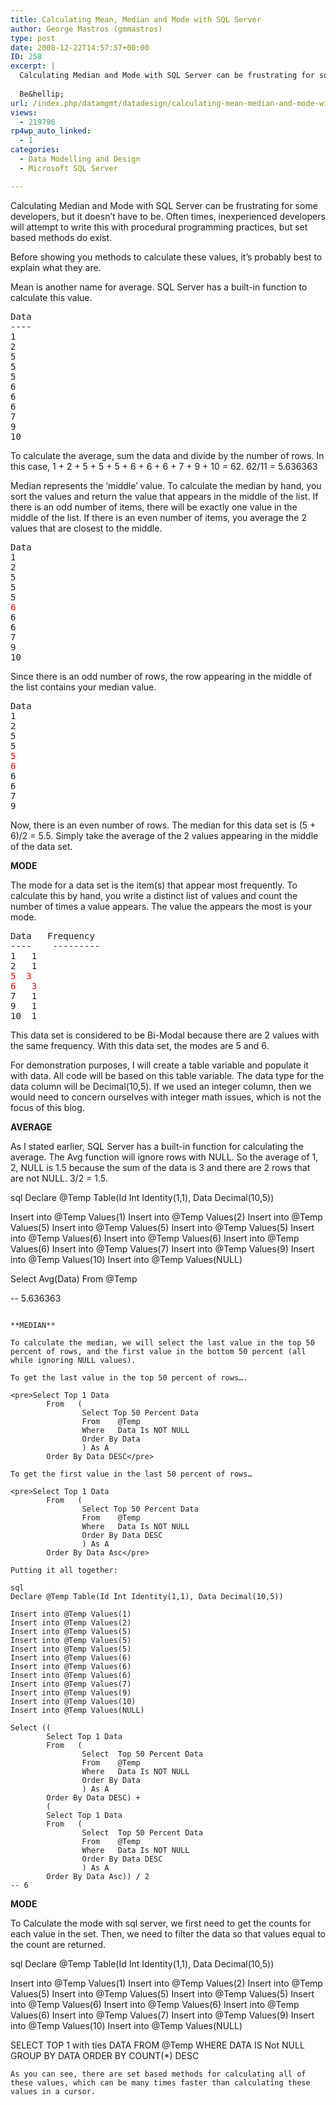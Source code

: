 ```yaml
---
title: Calculating Mean, Median and Mode with SQL Server
author: George Mastros (gmmastros)
type: post
date: 2008-12-22T14:57:57+00:00
ID: 258
excerpt: |
  Calculating Median and Mode with SQL Server can be frustrating for some developers, but it doesn't have to be.  Often times, inexperienced developers will attempt to write this with procedural programming practices, but set based methods do exist.
  
  Be&hellip;
url: /index.php/datamgmt/datadesign/calculating-mean-median-and-mode-with-sq/
views:
  - 219796
rp4wp_auto_linked:
  - 1
categories:
  - Data Modelling and Design
  - Microsoft SQL Server

---
```

Calculating Median and Mode with SQL Server can be frustrating for some developers, but it doesn&#8217;t have to be. Often times, inexperienced developers will attempt to write this with procedural programming practices, but set based methods do exist.

Before showing you methods to calculate these values, it’s probably best to explain what they are.
  
Mean is another name for average. SQL Server has a built-in function to calculate this value.

<pre>Data
----
1
2
5
5
5
6
6
6
7
9
10
</pre>

To calculate the average, sum the data and divide by the number of rows. In this case, 1 + 2 + 5 + 5 + 5 + 6 + 6 + 6 + 7 + 9 + 10 = 62. 62/11 = 5.636363

Median represents the &#8216;middle&#8217; value. To calculate the median by hand, you sort the values and return the value that appears in the middle of the list. If there is an odd number of items, there will be exactly one value in the middle of the list. If there is an even number of items, you average the 2 values that are closest to the middle.

<pre>Data
1
2
5
5
5
<span style="color:red;">6</span>
6
6
7
9
10
</pre>

Since there is an odd number of rows, the row appearing in the middle of the list contains your median value.

<pre>Data
1
2
5
5
<span style="color:red;">5
6</span>
6
6
7
9
</pre>

Now, there is an even number of rows. The median for this data set is (5 + 6)/2 = 5.5. Simply take the average of the 2 values appearing in the middle of the data set.

**MODE**
  
The mode for a data set is the item(s) that appear most frequently. To calculate this by hand, you write a distinct list of values and count the number of times a value appears. The value the appears the most is your mode.

<pre>Data	Frequency
----    ---------
1	1
2	1
<span style="color:red;">5	3
6	3</span>
7	1
9	1
10	1
</pre>

This data set is considered to be Bi-Modal because there are 2 values with the same frequency. With this data set, the modes are 5 and 6.

For demonstration purposes, I will create a table variable and populate it with data. All code will be based on this table variable. The data type for the data column will be Decimal(10,5). If we used an integer column, then we would need to concern ourselves with integer math issues, which is not the focus of this blog.

**AVERAGE**
  
As I stated earlier, SQL Server has a built-in function for calculating the average. The Avg function will ignore rows with NULL. So the average of 1, 2, NULL is 1.5 because the sum of the data is 3 and there are 2 rows that are not NULL. 3/2 = 1.5.

sql
Declare @Temp Table(Id Int Identity(1,1), Data Decimal(10,5))

Insert into @Temp Values(1)
Insert into @Temp Values(2)
Insert into @Temp Values(5)
Insert into @Temp Values(5)
Insert into @Temp Values(5)
Insert into @Temp Values(6)
Insert into @Temp Values(6)
Insert into @Temp Values(6)
Insert into @Temp Values(7)
Insert into @Temp Values(9)
Insert into @Temp Values(10)
Insert into @Temp Values(NULL)

Select Avg(Data)
From   @Temp

-- 5.636363
```

**MEDIAN**
  
To calculate the median, we will select the last value in the top 50 percent of rows, and the first value in the bottom 50 percent (all while ignoring NULL values).
  
To get the last value in the top 50 percent of rows….

<pre>Select Top 1 Data
		From   (
				Select Top 50 Percent Data
				From	@Temp
				Where	Data Is NOT NULL
				Order By Data
				) As A
		Order By Data DESC</pre>

To get the first value in the last 50 percent of rows…

<pre>Select Top 1 Data
		From   (
				Select Top 50 Percent Data
				From	@Temp
				Where	Data Is NOT NULL
				Order By Data DESC
				) As A
		Order By Data Asc</pre>

Putting it all together:

sql
Declare @Temp Table(Id Int Identity(1,1), Data Decimal(10,5))

Insert into @Temp Values(1)
Insert into @Temp Values(2)
Insert into @Temp Values(5)
Insert into @Temp Values(5)
Insert into @Temp Values(5)
Insert into @Temp Values(6)
Insert into @Temp Values(6)
Insert into @Temp Values(6)
Insert into @Temp Values(7)
Insert into @Temp Values(9)
Insert into @Temp Values(10)
Insert into @Temp Values(NULL)

Select ((
		Select Top 1 Data
		From   (
				Select	Top 50 Percent Data
				From	@Temp
				Where	Data Is NOT NULL
				Order By Data
				) As A
		Order By Data DESC) + 
		(
		Select Top 1 Data
		From   (
				Select	Top 50 Percent Data
				From	@Temp
				Where	Data Is NOT NULL
				Order By Data DESC
				) As A
		Order By Data Asc)) / 2
-- 6
```
**MODE**
  
To Calculate the mode with sql server, we first need to get the counts for each value in the set. Then, we need to filter the data so that values equal to the count are returned.

sql
Declare @Temp Table(Id Int Identity(1,1), Data Decimal(10,5))

Insert into @Temp Values(1)
Insert into @Temp Values(2)
Insert into @Temp Values(5)
Insert into @Temp Values(5)
Insert into @Temp Values(5)
Insert into @Temp Values(6)
Insert into @Temp Values(6)
Insert into @Temp Values(6)
Insert into @Temp Values(7)
Insert into @Temp Values(9)
Insert into @Temp Values(10)
Insert into @Temp Values(NULL)

SELECT TOP 1 with ties DATA
FROM   @Temp
WHERE  DATA IS Not NULL
GROUP  BY DATA
ORDER  BY COUNT(*) DESC

```
As you can see, there are set based methods for calculating all of these values, which can be many times faster than calculating these values in a cursor.